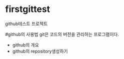 # firstgittest

github테스트 프로젝트

#github의 사용법
git은 코드의 버전을 관리하는 프로그램이다.
  - github의 개요
  - github의 repository생성하기
